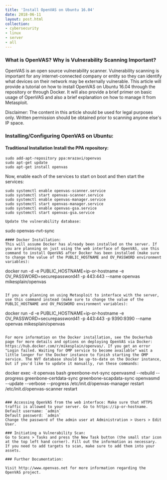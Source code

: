 ```yaml
---
title: 'Install OpenVAS on Ubuntu 16.04' 
date: 2018-06-11 
layout: post.html
collection: 
- cybersecurity 
- linux 
- server 
- all
--- 
```


### What is OpenVAS? Why is Vulnerability Scanning Important? 
OpenVAS is an open source vulnerability scanner. Vulnerability scanning is important for any internet-connected company or entity so they can identify what devices on their network may be externally vulnerable. This article will provide a tutorial on how to install OpenVAS on Ubuntu 16.04 through the repository or through Docker. It will also provide a brief primer on basic usage of OpenVAS and also a brief explanation on how to manage it from Metasploit. 

Disclaimer: The content in this article should be used for legal purposes only. Written permission should be obtained prior to scanning anyone else's IP space.   

### Installing/Configuring OpenVAS on Ubuntu: 

#### Traditional Installation Install the PPA repository: 
```
sudo add-apt-repository ppa:mrazavi/openvas 
sudo apt-get update 
sudo apt-get install openvas
```
Now, enable each of the services to start on boot and then start the services: 
```
sudo systemctl enable openvas-scanner.service
sudo systemctl start openvas-scanner.service 
sudo systemctl enable openvas-manager.service 
sudo systemctl start openvas-manager.service 
sudo systemctl enable openvas-gsa.service
sudo systemctl start openvas-gsa.service 

Update the vulnerability database: 
```
sudo openvas-nvt-sync 
```
#### Docker Installation: 
This will assume Docker has already been installed on the server. If you are planning on just using the web interface of OpenVAS, use this command to install OpenVAS after Docker has been installed (make sure to change the value of the PUBLIC_HOSTNAME and OV_PASSWORD environment variables): 
```
docker run -d -e PUBLIC_HOSTNAME=ip-or-hostname -e OV_PASSWORD=securepassword41 -p 443:443 --name openvas mikesplain/openvas
```

If you are planning on using Metasploit to interface with the server, use this command instead (make sure to change the value of the PUBLIC_HOSTNAME and OV_PASSWORD environment variables): 
```
docker run -d -e PUBLIC_HOSTNAME=ip-or-hostname -e OV_PASSWORD=securepassword41 -p 443:443 -p 9390:9390 --name openvas mikesplain/openvas 
```

For more information on the Docker installation, see the Dockerhub page for more details and options on deploying OpenVAS via Docker: https://hub.docker.com/r/mikesplain/openvas/. If you get an error "Login failed. Waiting for OMP service to become available" wait a little longer for the Docker instance to finish starting the OMP service. The NVT database should be up-to-date on the Docker instance, but if you'd like to update it manually, run these commands: 
```
docker exec -it openvas bash 
greenbone-nvt-sync openvasmd --rebuild --progress
greenbone-certdata-sync 
greenbone-scapdata-sync 
openvasmd --update --verbose --progress 
/etc/init.d/openvas-manager restart 
/etc/init.d/openvas-scanner restart
```

### Accessing OpenVAS from the web interface: Make sure that HTTPS traffic is allowed to your server. Go to https://ip-or-hostname. 
Default username: `admin` 
Default password: `admin` 
Change the password of the admin user at Administration > Users > Edit User.   

### Initiating a Vulnerability Scan: 
Go to Scans > Tasks and press the New Task button (the small star icon at the top left hand corner). Fill out the information as necessary. If you need to add targets to scan, make sure to add them into your assets.   

### Further Documentation: 

Visit http://www.openvas.net for more information regarding the OpenVAS project.
